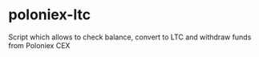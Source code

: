 # poloniex-ltc
Script which allows to check balance, convert to LTC and withdraw funds from Poloniex CEX
